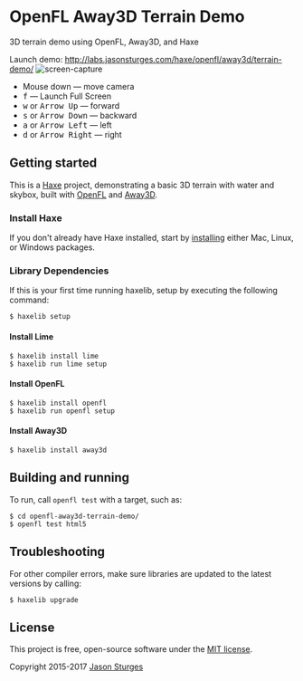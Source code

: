 # OpenFL Away3D Terrain Demo
3D terrain demo using OpenFL, Away3D, and Haxe

Launch demo: http://labs.jasonsturges.com/haxe/openfl/away3d/terrain-demo/
![screen-capture](http://labs.jasonsturges.com/haxe/openfl/away3d/terrain-demo/screenshot.png)

- Mouse down &mdash; move camera
- <kbd>f</kbd> &mdash; Launch Full Screen
- <kbd>w</kbd> or <kbd>Arrow Up</kbd> &mdash; forward
- <kbd>s</kbd> or <kbd>Arrow Down</kbd> &mdash; backward
- <kbd>a</kbd> or <kbd>Arrow Left</kbd> &mdash; left
- <kbd>d</kbd> or <kbd>Arrow Right</kbd> &mdash; right


## Getting started

This is a [Haxe](http://haxe.org/) project, demonstrating a basic 3D terrain with water and skybox, built with [OpenFL](http://www.openfl.org/) and [Away3D](http://away3d.com/).

### Install Haxe

If you don't already have Haxe installed, start by [installing](http://haxe.org/download/) either Mac, Linux, or Windows packages.

### Library Dependencies

If this is your first time running haxelib, setup by executing the following command:

    $ haxelib setup

#### Install Lime

    $ haxelib install lime
    $ haxelib run lime setup
    
#### Install OpenFL

    $ haxelib install openfl
    $ haxelib run openfl setup
    
#### Install Away3D

    $ haxelib install away3d


## Building and running

To run, call `openfl test` with a target, such as:

    $ cd openfl-away3d-terrain-demo/
    $ openfl test html5


## Troubleshooting

For other compiler errors, make sure libraries are updated to the latest versions by calling:

    $ haxelib upgrade


## License

This project is free, open-source software under the [MIT license](LICENSE.md).

Copyright 2015-2017 [Jason Sturges](http://jasonsturges.com)
